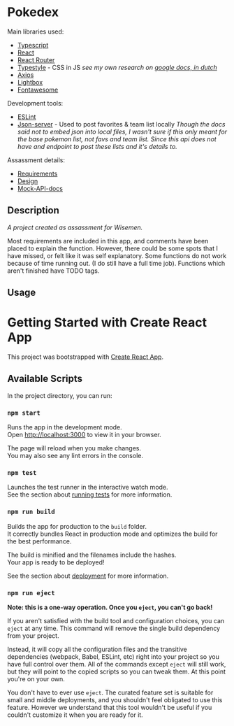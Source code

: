 # Pokedex

Main libraries used:

- [Typescript](https://www.typescriptlang.org)
- [React](https://reactjs.org)
- [React Router](https://reacttraining.com/react-router/web/guides/quick-start)
- [Typestyle](https://typestyle.github.io/) - CSS in JS _see my own research on [google docs, in dutch](https://docs.google.com/document/d/1BxhsA2046WIe3-FywTnTe84cqb7qGVZvURAMukqHmg4/edit?usp=sharing)_
- [Axios](https://github.com/axios/axios)
- [Lightbox](https://fslightbox.com/javascript/documentation)
- [Fontawesome](https://fontawesome.com/docs)

Development tools:

- [ESLint](https://eslint.org/)
- [Json-server](https://github.com/typicode/json-server) - Used to post favorites & team list locally 
_Though the docs said not to embed json into local files, I wasn't sure if this only meant for the base pokemon list, not favs and team list. Since this api does not have and endpoint to post these lists and it's details to._

Assassment details:

- [Requirements](https://appwise.atlassian.net/wiki/spaces/SOL/pages/556335129/Front-End)
- [Design](https://www.figma.com/file/QeWa9FEHrAO6lqa5V6pQ8K/Sollicitatie-test?node-id=59%3A766&t=oCHLigFzm6AckfC8-0)
- [Mock-API-docs](https://appwise-be.stoplight.io/docs/pokemon/52335a540da77-front-end)

## Description

*A project created as assassment for Wisemen.*

Most requirements are included in this app, and comments have been placed to explain the function.
However, there could be some spots that I have missed, or felt like it was self explanatory.
Some functions do not work because of time running out. (I do still have a full time job). Functions which aren't finished have TODO tags.

## Usage


# Getting Started with Create React App

This project was bootstrapped with [Create React App](https://github.com/facebook/create-react-app).

## Available Scripts

In the project directory, you can run:

### `npm start`

Runs the app in the development mode.\
Open [http://localhost:3000](http://localhost:3000) to view it in your browser.

The page will reload when you make changes.\
You may also see any lint errors in the console.

### `npm test`

Launches the test runner in the interactive watch mode.\
See the section about [running tests](https://facebook.github.io/create-react-app/docs/running-tests) for more information.

### `npm run build`

Builds the app for production to the `build` folder.\
It correctly bundles React in production mode and optimizes the build for the best performance.

The build is minified and the filenames include the hashes.\
Your app is ready to be deployed!

See the section about [deployment](https://facebook.github.io/create-react-app/docs/deployment) for more information.

### `npm run eject`

**Note: this is a one-way operation. Once you `eject`, you can't go back!**

If you aren't satisfied with the build tool and configuration choices, you can `eject` at any time. This command will remove the single build dependency from your project.

Instead, it will copy all the configuration files and the transitive dependencies (webpack, Babel, ESLint, etc) right into your project so you have full control over them. All of the commands except `eject` will still work, but they will point to the copied scripts so you can tweak them. At this point you're on your own.

You don't have to ever use `eject`. The curated feature set is suitable for small and middle deployments, and you shouldn't feel obligated to use this feature. However we understand that this tool wouldn't be useful if you couldn't customize it when you are ready for it.

